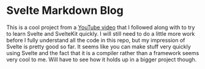 # Svelte Markdown Blog
This is a cool project from a [YouTube video](https://www.youtube.com/watch?v=RhScu3uqGd0) that I followed along with to try to learn Svelte and SvelteKit quickly. I will still need to do a little more work before I fully understand all the code in this repo, but my impression of Svelte is pretty good so far. It seems like you can make stuff very quickly using Svelte and the fact that it is a compiler rather than a framework seems very cool to me. Will have to see how it holds up in a bigger project though.